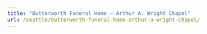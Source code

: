 ```yaml
---
title: "Butterworth Funeral Home – Arthur A. Wright Chapel"
url: /seattle/butterworth-funeral-home-arthur-a-wright-chapel/
---
```

